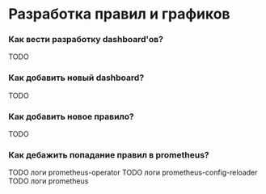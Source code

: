 Разработка правил и графиков
============================

### Как вести разработку dashboard'ов?

TODO

### Как добавить новый dashboard?

TODO

### Как добавить новое правило?

TODO

### Как дебажить попадание правил в prometheus?

TODO логи prometheus-operator
TODO логи prometheus-config-reloader
TODO логи prometheus
